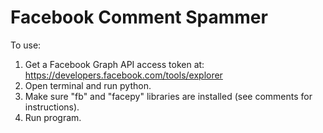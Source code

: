 Facebook Comment Spammer
========================
To use:
1. Get a Facebook Graph API access token at: https://developers.facebook.com/tools/explorer
2. Open terminal and run python.
3. Make sure "fb" and "facepy" libraries are installed (see comments for instructions).
4. Run program. 